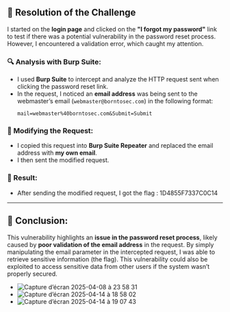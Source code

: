 ## 🧩 Resolution of the Challenge

I started on the **login page** and clicked on the **"I forgot my password"** link to test if there was a potential vulnerability in the password reset process. However, I encountered a validation error, which caught my attention.

### 🔍 Analysis with Burp Suite:

- I used **Burp Suite** to intercept and analyze the HTTP request sent when clicking the password reset link.
- In the request, I noticed an **email address** was being sent to the webmaster’s email (`webmaster@borntosec.com`) in the following format:
  ```
  mail=webmaster%40borntosec.com&Submit=Submit
  ```

### 🧪 Modifying the Request:

- I copied this request into **Burp Suite Repeater** and replaced the email address with **my own email**.
- I then sent the modified request.

### 🎯 Result:

- After sending the modified request, I got the flag : 1D4855F7337C0C14

---

## 🏁 Conclusion:

This vulnerability highlights an **issue in the password reset process**, likely caused by **poor validation of the email address** in the request. By simply manipulating the email parameter in the intercepted request, I was able to retrieve sensitive information (the flag). This vulnerability could also be exploited to access sensitive data from other users if the system wasn’t properly secured.

- ![Capture d’écran 2025-04-08 à 23 58 31](https://github.com/user-attachments/assets/e80dc80f-3c0a-4a53-8085-7e86312d7b78)
- ![Capture d’écran 2025-04-14 à 18 58 02](https://github.com/user-attachments/assets/3501e22a-c49b-4ced-bc0d-862843106c0f)
- ![Capture d’écran 2025-04-14 à 19 07 43](https://github.com/user-attachments/assets/2e8b88c9-5eb0-42d4-b65b-72fcea4fa2fe)


